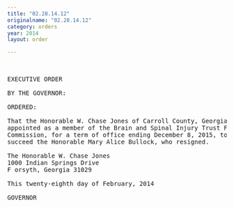 ```yaml
---
title: "02.28.14.12"
originalname: "02.28.14.12"
category: orders
year: 2014
layout: order

---
```

<pre>
 

EXECUTIVE ORDER

BY THE GOVERNOR:

ORDERED:

That the Honorable W. Chase Jones of Carroll County, Georgia, is
appointed as a member of the Brain and Spinal Injury Trust Fund
Commission, for a term of office ending December 8, 2015, to
succeed the Honorable Mary Alice Bullock, who resigned.

The Honorable W. Chase Jones
1000 Indian Springs Drive
F orsyth, Georgia 31029

This twenty-eighth day of February, 2014

GOVERNOR

</pre>
